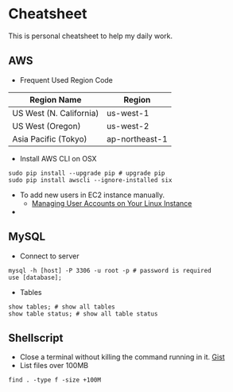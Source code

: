 # Cheatsheet

This is personal cheatsheet to help my daily work.

## AWS 

* Frequent Used Region Code

| Region Name	            | Region	        |
| ----------------------- | -------------- |
| US West (N. California) | us-west-1      |
| US West (Oregon)	       | us-west-2	     |
| Asia Pacific (Tokyo)	   | ap-northeast-1	|

* Install AWS CLI on OSX

```shellscript
sudo pip install --upgrade pip # upgrade pip
sudo pip install awscli --ignore-installed six 
```

* To add new users in EC2 instance manually.
  * [Managing User Accounts on Your Linux Instance](http://docs.aws.amazon.com/AWSEC2/latest/UserGuide/managing-users.html)
* 

## MySQL

* Connect to server

```
mysql -h [host] -P 3306 -u root -p # password is required
use [database];
```

* Tables

```
show tables; # show all tables
show table status; # show all table status
```

## Shellscript

* Close a terminal without killing the command running in it. [Gist](https://gist.github.com/jonascheng/0c18b97378b3e375542538b77c1f2ec9)
* List files over 100MB

```
find . -type f -size +100M
```

